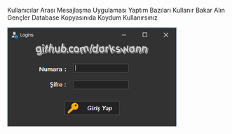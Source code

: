Kullanıcılar Arası Mesajlaşma Uygulaması Yaptım Bazıları Kullanır Bakar Alın Gençler Database Kopyasınıda Koydum Kullanırsınız

<a href="#"><img src="Logins.png" alt="Logins" weight="100px" /></a>
